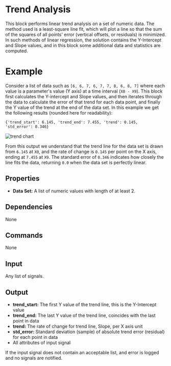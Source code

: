 Trend Analysis
==============

This block performs linear trend analysis on a set of numeric data. The method used is a least-square line fit, which will plot a line so that the sum of the squares of all points' error (vertical offsets, or residuals) is minimized. In such methods of linear regression, the solution contains the Y-Intercept and Slope values, and in this block some additional data and statistics are computed.

Example
===========

Consider a list of data such as `[6, 6, 7, 6, 7, 7, 8, 6, 8, 7]` where each value is a parameter's value (Y axis) at a time interval (`X0 - X9`). This block first calculates the Y-intercept and Slope values, and then iterates through the data to calculate the error of that trend for each data point, and finally the Y value of the trend at the end of the data set. In this example we get the following results (rounded here for readability):

`{'trend_start': 6.145, 'trend_end': 7.455, 'trend': 0.145, 'std_error': 0.346}`

![trend chart](https://raw.githubusercontent.com/tyoungNIO/trend_analysis/e906a2bf0509cc802816c2b41612250fee3fb25a/trend_analysis.png)

From this output we understand that the trend line for the data set is drawn from `6.145` at `X0`, and the rate of change is `0.145` per point on the X axis, ending at `7.455` at `X9`. The standard error of `0.346` indicates how closely the line fits the data, returning `0.0` when the data set is perfectly linear.


Properties
--------------
* **Data Set:** A list of numeric values with length of at least 2.

Dependencies
----------------
None

Commands
----------------
None

Input
-------
Any list of signals.

Output
---------
* **trend_start:** The first Y value of the trend line, this is the Y-Intercept value
* **trend_end:** The last Y value of the trend line, coincides with the last point in data
* **trend:** The rate of change for trend line, Slope, per X axis unit
* **std_error:** Standard deviation (sample) of absolute trend error (residual) for each point in data
* All attributes of input signal

If the input signal does not contain an acceptable list, and error is logged and no signals are notified.
